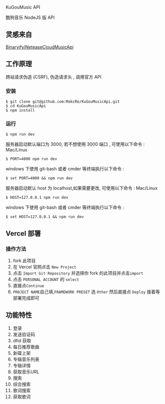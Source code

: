 KuGouMusic API

酷狗音乐 NodeJS 版 API

## 灵感来自
[Binaryify/NeteaseCloudMusicApi](https://github.com/Binaryify/NeteaseCloudMusicApi)

## 工作原理
跨站请求伪造 (CSRF), 伪造请求头 , 调用官方 API

### 安装
```shell
$ git clone git@github.com:MakcRe/KuGouMusicApi.git
$ cd KuGouMusicApi
$ npm install
```

### 运行
```shell
$ npm run dev
```

服务器启动默认端口为 3000, 若不想使用 3000 端口 , 可使用以下命令 : Mac/Linux

```shell
$ PORT=4000 npm run dev
```

windows 下使用 git-bash 或者 cmder 等终端执行以下命令 :

```shell
$ set PORT=4000 && npm run dev
```

服务器启动默认 host 为 localhost,如果需要更改, 可使用以下命令 : Mac/Linux

```shell
$ HOST=127.0.0.1 npm run dev
```

windows 下使用 git-bash 或者 cmder 等终端执行以下命令 :

```shell
$ set HOST=127.0.0.1 && npm run dev
```

## Vercel 部署
### 操作方法
1. fork 此项目
2. 在 Vercel 官网点击 `New Project`
3. 点击 `Import Git Repository` 并选择你 fork 的此项目并点击`import`
4. 点击 `PERSONAL ACCOUNT` 的 `select`
5. 直接点`Continue`
6. `PROJECT NAME`自己填,`FRAMEWORK PRESET` 选 `Other` 然后直接点 `Deploy` 接着等部署完成即可

## 功能特性
1. 登录
2. 发送验证码
3. dfid 获取
4. 每日推荐歌曲
5. 新碟上架
6. 专辑音乐列表
7. 专辑详情
8. 获取音乐URL
9. 搜索
10. 综合搜索
11. 歌词搜索
12. 获取歌词